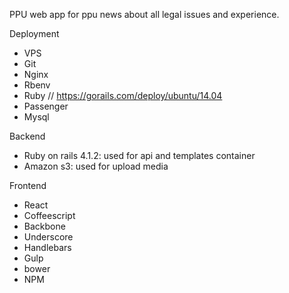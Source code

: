 PPU
web app for ppu news about all legal issues and experience.

Deployment
- VPS
- Git
- Nginx
- Rbenv
- Ruby // https://gorails.com/deploy/ubuntu/14.04
- Passenger
- Mysql

Backend
- Ruby on rails 4.1.2: used for api and templates container
- Amazon s3: used for upload media

Frontend
- React
- Coffeescript
- Backbone
- Underscore
- Handlebars
- Gulp
- bower
- NPM
